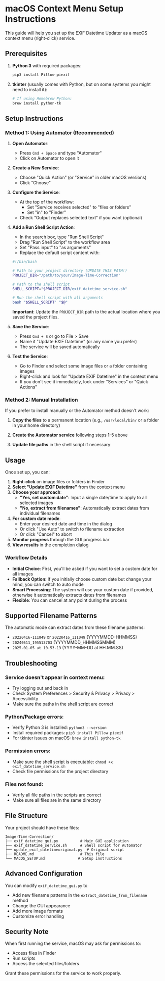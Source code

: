# macOS Context Menu Setup Instructions

This guide will help you set up the EXIF Datetime Updater as a macOS context menu (right-click) service.

## Prerequisites

1. **Python 3** with required packages:
   ```bash
   pip3 install Pillow piexif
   ```

2. **tkinter** (usually comes with Python, but on some systems you might need to install it):
   ```bash
   # If using Homebrew Python:
   brew install python-tk
   ```

## Setup Instructions

### Method 1: Using Automator (Recommended)

1. **Open Automator**:
   - Press `Cmd + Space` and type "Automator"
   - Click on Automator to open it

2. **Create a New Service**:
   - Choose "Quick Action" (or "Service" in older macOS versions)
   - Click "Choose"

3. **Configure the Service**:
   - At the top of the workflow:
     - Set "Service receives selected" to "files or folders"
     - Set "in" to "Finder"
   - Check "Output replaces selected text" if you want (optional)

4. **Add a Run Shell Script Action**:
   - In the search box, type "Run Shell Script"
   - Drag "Run Shell Script" to the workflow area
   - Set "Pass input" to "as arguments"
   - Replace the default script content with:
   ```bash
   #!/bin/bash
   
   # Path to your project directory (UPDATE THIS PATH!)
   PROJECT_DIR="/path/to/your/Image-Time-Correction"
   
   # Path to the shell script
   SHELL_SCRIPT="$PROJECT_DIR/exif_datetime_service.sh"
   
   # Run the shell script with all arguments
   bash "$SHELL_SCRIPT" "$@"
   ```
   
   **Important**: Update the `PROJECT_DIR` path to the actual location where you saved the project files.

5. **Save the Service**:
   - Press `Cmd + S` or go to File > Save
   - Name it "Update EXIF Datetime" (or any name you prefer)
   - The service will be saved automatically

6. **Test the Service**:
   - Go to Finder and select some image files or a folder containing images
   - Right-click and look for "Update EXIF Datetime" in the context menu
   - If you don't see it immediately, look under "Services" or "Quick Actions"

### Method 2: Manual Installation

If you prefer to install manually or the Automator method doesn't work:

1. **Copy the files** to a permanent location (e.g., `/usr/local/bin/` or a folder in your home directory)

2. **Create the Automator service** following steps 1-5 above

3. **Update file paths** in the shell script if necessary

## Usage

Once set up, you can:

1. **Right-click** on image files or folders in Finder
2. **Select "Update EXIF Datetime"** from the context menu
3. **Choose your approach**:
   - **"Yes, set custom date"**: Input a single date/time to apply to all selected images
   - **"No, extract from filenames"**: Automatically extract dates from individual filenames
4. **For custom date mode**: 
   - Enter your desired date and time in the dialog
   - Or click "Use Auto" to switch to filename extraction
   - Or click "Cancel" to abort
5. **Monitor progress** through the GUI progress bar
6. **View results** in the completion dialog

### Workflow Details

- **Initial Choice**: First, you'll be asked if you want to set a custom date for all images
- **Fallback Option**: If you initially choose custom date but change your mind, you can switch to auto mode
- **Smart Processing**: The system will use your custom date if provided, otherwise it automatically extracts dates from filenames
- **Flexible**: You can cancel at any point during the process

## Supported Filename Patterns

The automatic mode can extract dates from these filename patterns:

- `20220416-111049` or `20220416_111049` (YYYYMMDD-HHMMSS)
- `20240511_195513703` (YYYYMMDD_HHMMSSMMM)
- `2025-01-05 at 10.53.13` (YYYY-MM-DD at HH.MM.SS)

## Troubleshooting

### Service doesn't appear in context menu:
- Try logging out and back in
- Check System Preferences > Security & Privacy > Privacy > Accessibility
- Make sure the paths in the shell script are correct

### Python/Package errors:
- Verify Python 3 is installed: `python3 --version`
- Install required packages: `pip3 install Pillow piexif`
- For tkinter issues on macOS: `brew install python-tk`

### Permission errors:
- Make sure the shell script is executable: `chmod +x exif_datetime_service.sh`
- Check file permissions for the project directory

### Files not found:
- Verify all file paths in the scripts are correct
- Make sure all files are in the same directory

## File Structure

Your project should have these files:
```
Image-Time-Correction/
├── exif_datetime_gui.py          # Main GUI application
├── exif_datetime_service.sh      # Shell script for Automator
├── update_exif_datetimeoriginal.py  # Original script
├── README.md                     # This file
└── MACOS_SETUP.md               # Setup instructions
```

## Advanced Configuration

You can modify `exif_datetime_gui.py` to:
- Add new filename patterns in the `extract_datetime_from_filename` method
- Change the GUI appearance
- Add more image formats
- Customize error handling

## Security Note

When first running the service, macOS may ask for permissions to:
- Access files in Finder
- Run scripts
- Access the selected files/folders

Grant these permissions for the service to work properly.
